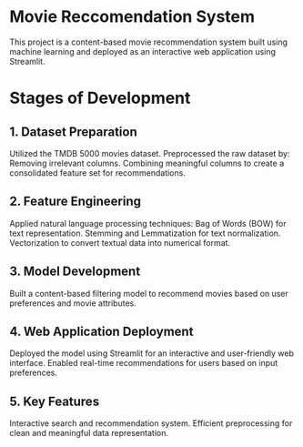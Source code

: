 # Movie Reccomendation System
This project is a content-based movie recommendation system built using machine learning and deployed as an interactive web application using Streamlit.

# Stages of Development
## 1. Dataset Preparation
Utilized the TMDB 5000 movies dataset.
Preprocessed the raw dataset by:
Removing irrelevant columns.
Combining meaningful columns to create a consolidated feature set for recommendations.
## 2. Feature Engineering
Applied natural language processing techniques:
Bag of Words (BOW) for text representation.
Stemming and Lemmatization for text normalization.
Vectorization to convert textual data into numerical format.
## 3. Model Development
Built a content-based filtering model to recommend movies based on user preferences and movie attributes.
## 4. Web Application Deployment
Deployed the model using Streamlit for an interactive and user-friendly web interface.
Enabled real-time recommendations for users based on input preferences.
## 5. Key Features
Interactive search and recommendation system.
Efficient preprocessing for clean and meaningful data representation.

